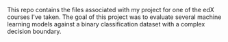 This repo contains the files associated with my project for one of the edX courses I've taken. The goal of this project was to evaluate several machine learning models against a binary classification dataset with a complex decision boundary.
